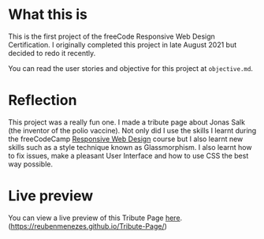 # What this is

This is the first project of the freeCode Responsive Web Design Certification. I originally completed this project in late August 2021 but decided to redo it recently.

You can read the user stories and objective for this project at `objective.md`.


# Reflection

This project was a really fun one. I made a tribute page about Jonas Salk (the inventor of the polio vaccine). Not only did I use the skills I learnt during the freeCodeCamp [Responsive Web Design](https://www.freecodecamp.org/learn/responsive-web-design) course but I also learnt new skills such as a style technique known as Glassmorphism. I also learnt how to fix issues, make a pleasant User Interface and how to use CSS the best way possible. 

# Live preview
You can view a live preview of this Tribute Page [here](https://reubenmenezes.github.io/Tribute-Page/). (https://reubenmenezes.github.io/Tribute-Page/)